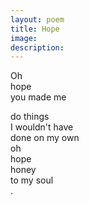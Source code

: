 ```yaml
---
layout: poem
title: Hope
image: 
description:
---
```


Oh <br>
hope <br>
you made me <br>
<!-- split -->
do things<br>
I wouldn't have <br>
done on my own<br>
oh <br>
hope <br>
honey<br>
to my soul<br>
.




